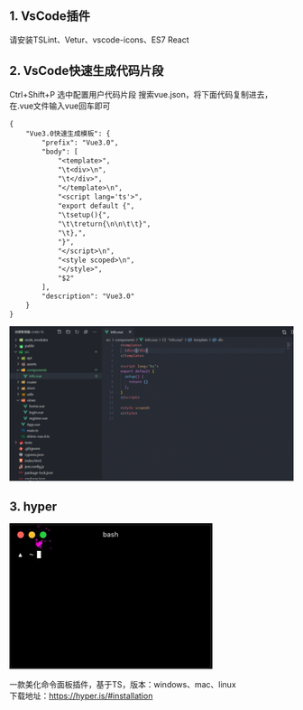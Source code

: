 ## 1. VsCode插件

请安装TSLint、Vetur、vscode-icons、ES7 React

## 2. VsCode快速生成代码片段
Ctrl+Shift+P 选中配置用户代码片段 搜索vue.json，将下面代码复制进去，在.vue文件输入vue回车即可
```
{
	"Vue3.0快速生成模板": {
		"prefix": "Vue3.0",
		"body": [
			"<template>",
			"\t<div>\n",
			"\t</div>",
			"</template>\n",
			"<script lang='ts'>",
			"export default {",
			"\tsetup(){",
			"\t\treturn{\n\n\t\t}",
			"\t},",
			"}",
			"</script>\n",
			"<style scoped>\n",
			"</style>",
			"$2"
		],
		"description": "Vue3.0"
	}
}
```
![Screen shot](./images/snip.gif)

## 3. hyper

![Screen shot](./images/hyper.gif)

一款美化命令面板插件，基于TS，版本：windows、mac、linux  
下载地址：https://hyper.is/#installation